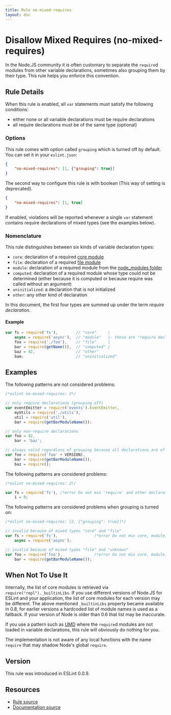```yaml
---
title: Rule no-mixed-requires
layout: doc
---
```

<!-- Note: No pull requests accepted for this file. See README.md in the root directory for details. -->
# Disallow Mixed Requires (no-mixed-requires)

In the Node.JS community it is often customary to separate the `require`d modules from other variable declarations, sometimes also grouping them by their type. This rule helps you enforce this convention.

## Rule Details

When this rule is enabled, all `var` statements must satisfy the following conditions:

* either none or all variable declarations must be require declarations
* all require declarations must be of the same type (optional)

### Options

This rule comes with option called `grouping` which is turned off by default. You can set it in your `eslint.json`:

```json
{
    "no-mixed-requires": [1, {"grouping": true}]
}
```

The second way to configure this rule is with boolean (This way of setting is deprecated).

```json
{
    "no-mixed-requires": [1, true]
}
```

If enabled, violations will be reported whenever a single `var` statement contains require declarations of mixed types (see the examples below).

### Nomenclature

This rule distinguishes between six kinds of variable declaration types:

* `core`: declaration of a required [core module][1]
* `file`: declaration of a required [file module][2]
* `module`: declaration of a required module from the [node_modules folder][3]
* `computed`: declaration of a required module whose type could not be determined (either because it is computed or because require was called without an argument)
* `uninitialized`: a declaration that is not initialized
* `other`: any other kind of declaration

In this document, the first four types are summed up under the term *require declaration*.

#### Example

```javascript
var fs = require('fs'),        // "core"     \
    async = require('async'),  // "module"   |- these are "require declaration"s
    foo = require('./foo'),    // "file"     |
    bar = require(getName()),  // "computed" /
    baz = 42,                  // "other"
    bam;                       // "uninitialized"
```

## Examples

The following patterns are not considered problems:

```js
/*eslint no-mixed-requires: 2*/

// only require declarations (grouping off)
var eventEmitter = require('events').EventEmitter,
    myUtils = require('./utils'),
    util = require('util'),
    bar = require(getBarModuleName());

// only non-require declarations
var foo = 42,
    bar = 'baz';

// always valid regardless of grouping because all declarations are of the same type
var foo = require('foo' + VERSION),
    bar = require(getBarModuleName()),
    baz = require();
```

The following patterns are considered problems:

```js
/*eslint no-mixed-requires: 2*/

var fs = require('fs'), /*error Do not mix 'require' and other declarations.*/
    i = 0;
```

The following patterns are considered problems when grouping is turned on:

```js
/*eslint no-mixed-requires: [2, {"grouping": true}]*/

// invalid because of mixed types "core" and "file"
var fs = require('fs'),                /*error Do not mix core, module, file and computed requires.*/
    async = require('async');

// invalid because of mixed types "file" and "unknown"
var foo = require('foo'),              /*error Do not mix core, module, file and computed requires.*/
    bar = require(getBarModuleName());
```


## When Not To Use It

Internally, the list of core modules is retrieved via `require("repl")._builtinLibs`. If you use different versions of Node.JS for ESLint and your application, the list of core modules for each version may be different.
The above mentioned `_builtinLibs` property became available in 0.8, for earlier versions a hardcoded list of module names is used as a fallback. If your version of Node is older than 0.6 that list may be inaccurate.

If you use a pattern such as [UMD][4] where the `require`d modules are not loaded in variable declarations, this rule will obviously do nothing for you.

The implementation is not aware of any local functions with the name `require` that may shadow Node's global `require`.

[1]: http://nodejs.org/api/modules.html#modules_core_modules
[2]: http://nodejs.org/api/modules.html#modules_file_modules
[3]: http://nodejs.org/api/modules.html#modules_loading_from_node_modules_folders
[4]: https://github.com/umdjs/umd

## Version

This rule was introduced in ESLint 0.0.9.

## Resources

* [Rule source](https://github.com/eslint/eslint/tree/master/lib/rules/no-mixed-requires.js)
* [Documentation source](https://github.com/eslint/eslint/tree/master/docs/rules/no-mixed-requires.md)
